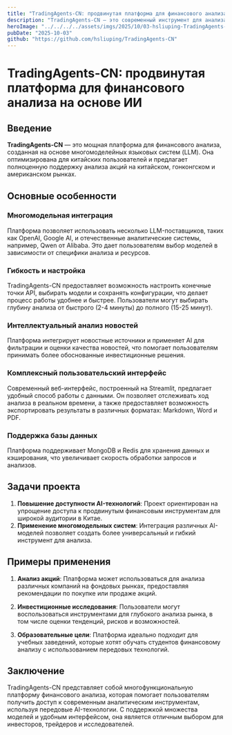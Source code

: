 ```yaml
---
title: "TradingAgents-CN: продвинутая платформа для финансового анализа на основе ИИ"
description: "TradingAgents-CN — это современный инструмент для анализа финансовых данных, оптимизированный для китайского рынка с поддержкой нескольких языков и интеграцией с различными большим языковыми моделями (LLM)."
heroImage: "../../../../assets/imgs/2025/10/03-hsliuping-TradingAgents-CN.webp"
pubDate: "2025-10-03"
github: "https://github.com/hsliuping/TradingAgents-CN"
---
```


# TradingAgents-CN: продвинутая платформа для финансового анализа на основе ИИ

## Введение

**TradingAgents-CN** — это мощная платформа для финансового анализа, созданная на основе многомоделейных языковых систем (LLM). Она оптимизирована для китайских пользователей и предлагает полноценную поддержку анализа акций на китайском, гонконгском и американском рынках.

## Основные особенности

### Многомодельная интеграция

Платформа позволяет использовать несколько LLM-поставщиков, таких как OpenAI, Google AI, и отечественные аналитические системы, например, Qwen от Alibaba. Это дает пользователям выбор моделей в зависимости от специфики анализа и ресурсов.

### Гибкость и настройка

TradingAgents-CN предоставляет возможность настроить конечные точки API, выбирать модели и сохранять конфигурации, что делает процесс работы удобнее и быстрее. Пользователи могут выбирать глубину анализа от быстрого (2-4 минуты) до полного (15-25 минут).

### Интеллектуальный анализ новостей

Платформа интегрирует новостные источники и применяет AI для фильтрации и оценки качества новостей, что помогает пользователям принимать более обоснованные инвестиционные решения.

### Комплексный пользовательский интерфейс

Современный веб-интерфейс, построенный на Streamlit, предлагает удобный способ работы с данными. Он позволяет отслеживать ход анализа в реальном времени, а также предоставляет возможность экспортировать результаты в различных форматах: Markdown, Word и PDF.

### Поддержка базы данных

Платформа поддерживает MongoDB и Redis для хранения данных и кэширования, что увеличивает скорость обработки запросов и анализов.

## Задачи проекта

1. **Повышение доступности AI-технологий**: Проект ориентирован на упрощение доступа к продвинутым финансовым инструментам для широкой аудитории в Китае.
2. **Применение многомодельных систем**: Интеграция различных AI-моделей позволяет создать более универсальный и гибкий инструмент для анализа.

## Примеры применения

1. **Анализ акций**: Платформа может использоваться для анализа различных компаний на фондовых рынках, предоставляя рекомендации по покупке или продаже акций.

2. **Инвестиционные исследования**: Пользователи могут воспользоваться инструментами для глубокого анализа рынка, в том числе оценки тенденций, рисков и возможностей.

3. **Образовательные цели**: Платформа идеально подходит для учебных заведений, которые хотят обучать студентов финансовому анализу с использованием передовых технологий.

## Заключение

TradingAgents-CN представляет собой многофункциональную платформу финансового анализа, которая помогает пользователям получить доступ к современным аналитическим инструментам, используя передовые AI-технологии. С поддержкой множества моделей и удобным интерфейсом, она является отличным выбором для инвесторов, трейдеров и исследователей.
